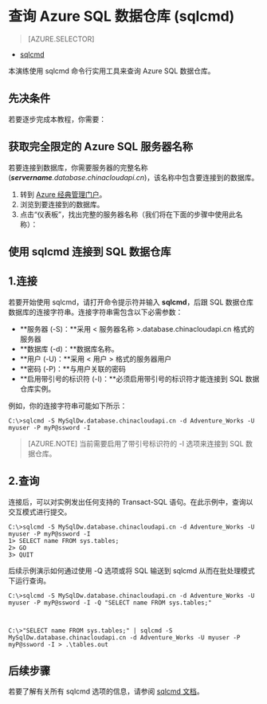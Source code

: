 <!-- Remove Visual Studio temprorily, doc added next time -->
<properties
   pageTitle="查询 Azure SQL 数据仓库 (sqlcmd)| Azure"
   description="使用 sqlcmd 命令行实用工具查询 Azure SQL 数据仓库。"
   services="sql-data-warehouse"
   documentationCenter="NA"
   authors="sonyam"
   manager="barbkess"
   editor=""/>

<tags
   ms.service="sql-data-warehouse"
   ms.date="06/16/2016"
   wacn.date="07/04/2016"/>

# 查询 Azure SQL 数据仓库 (sqlcmd)

> [AZURE.SELECTOR]
- [sqlcmd](/documentation/articles/sql-data-warehouse-get-started-connect-sqlcmd)
<!-- - [Visual Studio](/documentation/articles/sql-data-warehouse-query-visual-studio) -->

本演练使用 sqlcmd 命令行实用工具来查询 Azure SQL 数据仓库。

## 先决条件

若要逐步完成本教程，你需要：

## 获取完全限定的 Azure SQL 服务器名称

若要连接到数据库，你需要服务器的完整名称 (***servername**.database.chinacloudapi.cn*)，该名称中包含要连接到的数据库。

1. 转到 [Azure 经典管理门户](https://manage.windowsazure.cn)。
2. 浏览到要连接到的数据库。
3. 点击“仪表板”，找出完整的服务器名称（我们将在下面的步骤中使用此名称）：

## 使用 sqlcmd 连接到 SQL 数据仓库

## 1\.连接

若要开始使用 sqlcmd，请打开命令提示符并输入 **sqlcmd**，后跟 SQL 数据仓库数据库的连接字符串。连接字符串需包含以下必需参数：

+ **服务器 (-S)：**采用 < 服务器名称 >.database.chinacloudapi.cn 格式的服务器
+ **数据库 (-d)：**数据库名称。
+ **用户 (-U)：**采用  < 用户 > 格式的服务器用户
+ **密码 (-P)：**与用户关联的密码
+ **启用带引号的标识符 (-I)：**必须启用带引号的标识符才能连接到 SQL 数据仓库实例。

例如，你的连接字符串可能如下所示：


	C:\>sqlcmd -S MySqlDw.database.chinacloudapi.cn -d Adventure_Works -U myuser -P myP@ssword -I

> [AZURE.NOTE] 当前需要启用了带引号标识符的 -I 选项来连接到 SQL 数据仓库。

## 2\.查询

连接后，可以对实例发出任何支持的 Transact-SQL 语句。在此示例中，查询以交互模式进行提交。


	C:\>sqlcmd -S MySqlDw.database.chinacloudapi.cn -d Adventure_Works -U myuser -P myP@ssword -I
	1> SELECT name FROM sys.tables;
	2> GO
	3> QUIT


后续示例演示如何通过使用 -Q 选项或将 SQL 输送到 sqlcmd 从而在批处理模式下运行查询。


	C:\>sqlcmd -S MySqlDw.database.chinacloudapi.cn -d Adventure_Works -U myuser -P myP@ssword -I -Q "SELECT name FROM sys.tables;"



	C:\>"SELECT name FROM sys.tables;" | sqlcmd -S MySqlDw.database.chinacloudapi.cn -d Adventure_Works -U myuser -P myP@ssword -I > .\tables.out


## 后续步骤

若要了解有关所有 sqlcmd 选项的信息，请参阅 [sqlcmd 文档][sqlcmd.exe]。

<!--Articles-->
[connecting with PowerBI]: /documentation/articles/sql-data-warehouse-integrate-power-bi


<!--Other-->
[sqlcmd.exe]: https://msdn.microsoft.com/zh-cn/library/ms162773.aspx
[Microsoft Command Line Utilities 11 for SQL Server]: http://go.microsoft.com/fwlink/?LinkId=321501
[Azure portal]: https://manage.windowsazure.cn

<!--Image references-->


<!---HONumber=Mooncake_0627_2016-->